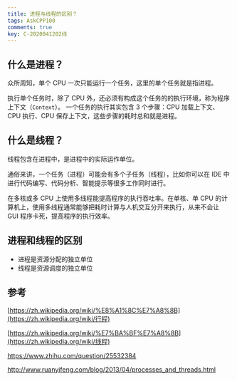 ```yaml
---
title: 进程与线程的区别？
tags: AskCPP100
comments: true
key: C-2020041202线
---
```


## 什么是进程？

众所周知，单个 CPU 一次只能运行一个任务，这里的单个任务就是指进程。

执行单个任务时，除了 CPU 外，还必须有构成这个任务的的执行环境，称为程序上下文（`Context`）。 一个任务的执行其实包含 3 个步骤：CPU 加载上下文、CPU 执行、CPU 保存上下文，这些步骤的耗时总和就是进程。

## 什么是线程？

线程包含在进程中，是进程中的实际运作单位。

通俗来讲，一个任务（进程）可能会有多个子任务（线程），比如你可以在 IDE 中进行代码编写、代码分析、智能提示等很多工作同时进行。

在多核或多 CPU 上使用多线程能提高程序的执行吞吐率。在单核、单 CPU 的计算机上，使用多线程通常能够把耗时计算与人机交互分开来执行，从来不会让 GUI 程序卡死，提高程序的执行效率。

## 进程和线程的区别

* 进程是资源分配的独立单位
* 线程是资源调度的独立单位

## 参考

[https://zh.wikipedia.org/wiki/%E8%A1%8C%E7%A8%8B](https://zh.wikipedia.org/wiki/行程)

[https://zh.wikipedia.org/wiki/%E7%BA%BF%E7%A8%8B](https://zh.wikipedia.org/wiki/线程)

https://www.zhihu.com/question/25532384	

http://www.ruanyifeng.com/blog/2013/04/processes_and_threads.html
